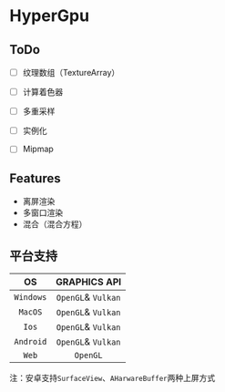 # HyperGpu
## ToDo
- [ ] 纹理数组（TextureArray）

- [ ] 计算着色器
- [ ] 多重采样
- [ ] 实例化
- [ ] Mipmap



## Features

* 离屏渲染
* 多窗口渲染
* 混合（混合方程）



## 平台支持

|    OS     |    GRAPHICS API    |
| :-------: | :----------------: |
| `Windows` | `OpenGL`& `Vulkan` |
|  `MacOS`  | `OpenGL`& `Vulkan` |
|   `Ios`   | `OpenGL`& `Vulkan` |
| `Android` | `OpenGL`& `Vulkan` |
|   `Web`   |      `OpenGL`      |

注：安卓支持`SurfaceView`、`AHarwareBuffer`两种上屏方式
